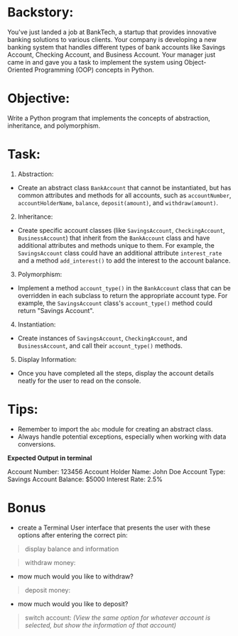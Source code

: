 # Backstory:
You've just landed a job at BankTech, a startup that provides innovative banking solutions to various clients. Your company is developing a new banking system that handles different types of bank accounts like Savings Account, Checking Account, and Business Account. Your manager just came in and gave you a task to implement the system using Object-Oriented Programming (OOP) concepts in Python.

# Objective:
Write a Python program that implements the concepts of abstraction, inheritance, and polymorphism.

# Task:
1) Abstraction: 
- Create an abstract class `BankAccount` that cannot be instantiated, but has common attributes and methods for all accounts, such as `accountNumber`, `accountHolderName`, `balance`, `deposit(amount)`, and `withdraw(amount)`.

2) Inheritance: 
- Create specific account classes (like `SavingsAccount`, `CheckingAccount`, `BusinessAccount`) that inherit from the `BankAccount` class and have additional attributes and methods unique to them. For example, the `SavingsAccount` class could have an additional attribute `interest_rate` and a method `add_interest()` to add the interest to the account balance.

3) Polymorphism: 
- Implement a method `account_type()` in the `BankAccount` class that can be overridden in each subclass to return the appropriate account type. For example, the `SavingsAccount` class's `account_type()` method could return "Savings Account".

4) Instantiation:
- Create instances of `SavingsAccount`, `CheckingAccount`, and `BusinessAccount`, and call their `account_type()` methods.

5) Display Information:
- Once you have completed all the steps, display the account details neatly for the user to read on the console.

# Tips:
- Remember to import the `abc` module for creating an abstract class.
- Always handle potential exceptions, especially when working with data conversions.

**Expected Output in terminal**

Account Number: 123456
Account Holder Name: John Doe
Account Type: Savings Account
Balance: $5000
Interest Rate: 2.5%

# Bonus
- create a Terminal User interface that presents the user with these options after entering the correct pin: 

> display balance and information

> withdraw money:
- mow much would you like to withdraw?

> deposit money:
- mow much would you like to deposit?

>switch account: 
*(View the same option for whatever account is selected, but show the information of that account)*



